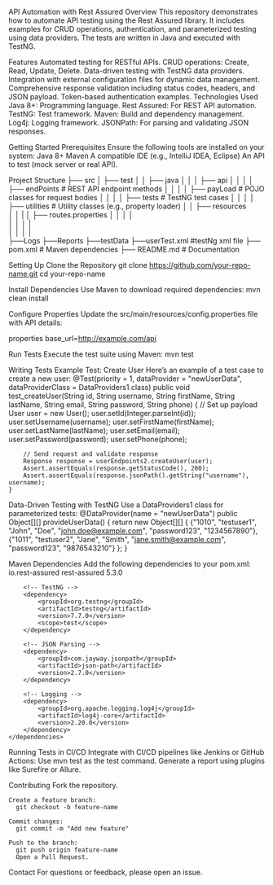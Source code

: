 API Automation with Rest Assured
Overview
      This repository demonstrates how to automate API testing using the Rest Assured library. It includes examples for CRUD operations,
      authentication, and parameterized testing using data providers. The tests are written in Java and executed with TestNG.

Features
          Automated testing for RESTful APIs.
          CRUD operations: Create, Read, Update, Delete.
          Data-driven testing with TestNG data providers.
          Integration with external configuration files for dynamic data management.
          Comprehensive response validation including status codes, headers, and JSON payload.
          Token-based authentication examples.
Technologies Used
          Java 8+: Programming language.
          Rest Assured: For REST API automation.
          TestNG: Test framework.
          Maven: Build and dependency management.
          Log4j: Logging framework.
          JSONPath: For parsing and validating JSON responses.

Getting Started
  Prerequisites
  Ensure the following tools are installed on your system:
      Java 8+
      Maven
      A compatible IDE (e.g., IntelliJ IDEA, Eclipse)
      An API to test (mock server or real API).

Project Structure
    ├── src
    │   ├── test
    │   │   ├── java
    │   │   │   ├── api
    │   │   │   │   ├── endPoints       # REST API endpoint methods
    │   │   │   │   ├── payLoad         # POJO classes for request bodies
    │   │   │   │   ├── tests            # TestNG test cases
    │   │   │   │   ├── utilities       # Utility classes (e.g., property loader)
    │   │   ├── resources    
    │   │   |   │   ├── routes.properties
    │   │   │   │   
    │   │   │   │      
    │   │   │   │   
    ├──Logs
    ├──Reports
    ├──testData
    ├──userTest.xml                      #testNg xml file
    ├── pom.xml                          # Maven dependencies
    ├── README.md                        # Documentation



Setting Up
    Clone the Repository
    git clone https://github.com/your-repo-name.git
    cd your-repo-name

Install Dependencies Use Maven to download required dependencies:
    mvn clean install

Configure Properties Update the src/main/resources/config.properties file with API details:

properties
    base_url=http://example.com/api

Run Tests Execute the test suite using Maven:
    mvn test

Writing Tests
    Example Test: Create User
    Here’s an example of a test case to create a new user:
    @Test(priority = 1, dataProvider = "newUserData", dataProviderClass = DataProviders1.class)
    public void test_createUser(String id, String username, String firstName, String lastName, String email, String password, String phone) {
        // Set up payload
        User user = new User();
        user.setId(Integer.parseInt(id));
        user.setUsername(username);
        user.setFirstName(firstName);
        user.setLastName(lastName);
        user.setEmail(email);
        user.setPassword(password);
        user.setPhone(phone);
    
        // Send request and validate response
        Response response = userEndpoints2.createUser(user);
        Assert.assertEquals(response.getStatusCode(), 200);
        Assert.assertEquals(response.jsonPath().getString("username"), username);
    }

Data-Driven Testing with TestNG
    Use a DataProviders1 class for parameterized tests:
    @DataProvider(name = "newUserData")
      public Object[][] provideUserData() {
          return new Object[][] {
              {"1010", "testuser1", "John", "Doe", "john.doe@example.com", "password123", "1234567890"},
              {"1011", "testuser2", "Jane", "Smith", "jane.smith@example.com", "password123", "9876543210"}
          };
      }


Maven Dependencies
    Add the following dependencies to your pom.xml:
    <dependencies>
        <!-- Rest Assured -->
        <dependency>
            <groupId>io.rest-assured</groupId>
            <artifactId>rest-assured</artifactId>
            <version>5.3.0</version>
        </dependency>
        
        <!-- TestNG -->
        <dependency>
            <groupId>org.testng</groupId>
            <artifactId>testng</artifactId>
            <version>7.7.0</version>
            <scope>test</scope>
        </dependency>
    
        <!-- JSON Parsing -->
        <dependency>
            <groupId>com.jayway.jsonpath</groupId>
            <artifactId>json-path</artifactId>
            <version>2.7.0</version>
        </dependency>
    
        <!-- Logging -->
        <dependency>
            <groupId>org.apache.logging.log4j</groupId>
            <artifactId>log4j-core</artifactId>
            <version>2.20.0</version>
        </dependency>
    </dependencies>


Running Tests in CI/CD
    Integrate with CI/CD pipelines like Jenkins or GitHub Actions:
    Use mvn test as the test command.
    Generate a report using plugins like Surefire or Allure.


Contributing
    Fork the repository.

    Create a feature branch:
      git checkout -b feature-name

    Commit changes:
      git commit -m "Add new feature"

    Push to the branch:
      git push origin feature-name
      Open a Pull Request.

Contact
For questions or feedback, please open an issue.
